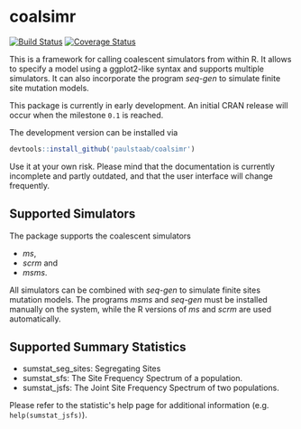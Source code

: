 coalsimr
========

[![Build Status](https://travis-ci.org/paulstaab/coalsimr.png?branch=master)](https://travis-ci.org/paulstaab/jaatha) 
[![Coverage Status](https://codecov.io/github/paulstaab/coalsimr/coverage.svg?branch=master)](https://codecov.io/github/paulstaab/coalsimr?branch=master)

This is a framework for calling coalescent simulators from within R. It allows to 
specify a model using a ggplot2-like syntax and supports multiple simulators. It can
also incorporate the program _seq-gen_ to simulate finite site mutation models.

This package is currently in early development. An initial CRAN release will occur when the
milestone `0.1` is reached.

The development version can be installed via

```R
devtools::install_github('paulstaab/coalsimr')
```

Use it at your own risk. Please mind that the documentation is currently incomplete and 
partly outdated, and that the user interface will change frequently. 


Supported Simulators
--------------------
The package supports the coalescent simulators

* _ms_,
* _scrm_ and
* _msms_.

All simulators can be combined with _seq-gen_ to simulate finite sites mutation models.
The programs _msms_ and _seq-gen_ must be installed manually on the system, while the
R versions of _ms_ and _scrm_ are used automatically.


Supported Summary Statistics
----------------------------
* sumstat_seg_sites: Segregating Sites
* sumstat_sfs: The Site Frequency Spectrum of a population.
* sumstat_jsfs: The Joint Site Frequency Spectrum of two populations.

Please refer to the statistic's help page for additional information (e.g.
`help(sumstat_jsfs)`).
